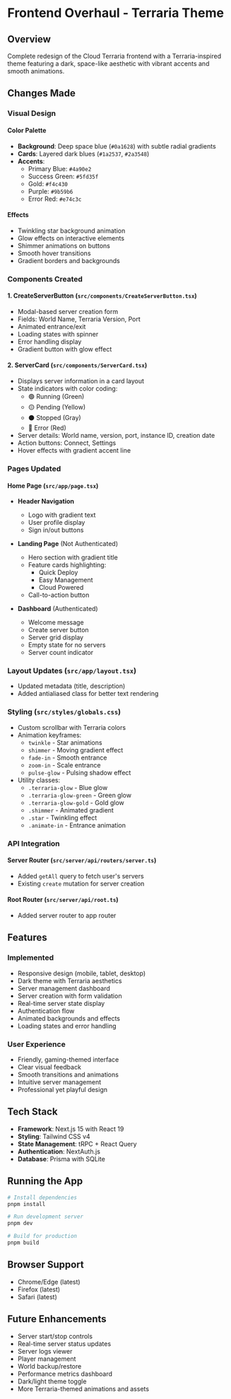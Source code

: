 # Frontend Overhaul - Terraria Theme 

## Overview
Complete redesign of the Cloud Terraria frontend with a Terraria-inspired theme featuring a dark, space-like aesthetic with vibrant accents and smooth animations.

## Changes Made

### Visual Design

#### Color Palette
- **Background**: Deep space blue (`#0a1628`) with subtle radial gradients
- **Cards**: Layered dark blues (`#1a2537`, `#2a3548`)
- **Accents**: 
  - Primary Blue: `#4a90e2`
  - Success Green: `#5fd35f`
  - Gold: `#f4c430`
  - Purple: `#9b59b6`
  - Error Red: `#e74c3c`

#### Effects
- Twinkling star background animation
- Glow effects on interactive elements
- Shimmer animations on buttons
- Smooth hover transitions
- Gradient borders and backgrounds

### Components Created

#### 1. **CreateServerButton** (`src/components/CreateServerButton.tsx`)
- Modal-based server creation form
- Fields: World Name, Terraria Version, Port
- Animated entrance/exit
- Loading states with spinner
- Error handling display
- Gradient button with glow effect

#### 2. **ServerCard** (`src/components/ServerCard.tsx`)
- Displays server information in a card layout
- State indicators with color coding:
  - 🟢 Running (Green)
  - 🟡 Pending (Yellow)
  - ⚫ Stopped (Gray)
  - 🔴 Error (Red)
- Server details: World name, version, port, instance ID, creation date
- Action buttons: Connect, Settings
- Hover effects with gradient accent line

### Pages Updated

#### **Home Page** (`src/app/page.tsx`)
- **Header Navigation**
  - Logo with gradient text
  - User profile display
  - Sign in/out buttons
  
- **Landing Page** (Not Authenticated)
  - Hero section with gradient title
  - Feature cards highlighting:
    - Quick Deploy
    - Easy Management
    - Cloud Powered
  - Call-to-action button
  
- **Dashboard** (Authenticated)
  - Welcome message
  - Create server button
  - Server grid display
  - Empty state for no servers
  - Server count indicator

### Layout Updates (`src/app/layout.tsx`)
- Updated metadata (title, description)
- Added antialiased class for better text rendering

### Styling (`src/styles/globals.css`)
- Custom scrollbar with Terraria colors
- Animation keyframes:
  - `twinkle` - Star animations
  - `shimmer` - Moving gradient effect
  - `fade-in` - Smooth entrance
  - `zoom-in` - Scale entrance
  - `pulse-glow` - Pulsing shadow effect
- Utility classes:
  - `.terraria-glow` - Blue glow
  - `.terraria-glow-green` - Green glow
  - `.terraria-glow-gold` - Gold glow
  - `.shimmer` - Animated gradient
  - `.star` - Twinkling effect
  - `.animate-in` - Entrance animation

### API Integration

#### Server Router (`src/server/api/routers/server.ts`)
- Added `getAll` query to fetch user's servers
- Existing `create` mutation for server creation

#### Root Router (`src/server/api/root.ts`)
- Added server router to app router

## Features

### Implemented
- Responsive design (mobile, tablet, desktop)
- Dark theme with Terraria aesthetics
- Server management dashboard
- Server creation with form validation
- Real-time server state display
- Authentication flow
- Animated backgrounds and effects
- Loading states and error handling

### User Experience
- Friendly, gaming-themed interface
- Clear visual feedback
- Smooth transitions and animations
- Intuitive server management
- Professional yet playful design

## Tech Stack
- **Framework**: Next.js 15 with React 19
- **Styling**: Tailwind CSS v4
- **State Management**: tRPC + React Query
- **Authentication**: NextAuth.js
- **Database**: Prisma with SQLite

## Running the App
```bash
# Install dependencies
pnpm install

# Run development server
pnpm dev

# Build for production
pnpm build
```

## Browser Support
- Chrome/Edge (latest)
- Firefox (latest)
- Safari (latest)

## Future Enhancements
- Server start/stop controls
- Real-time server status updates
- Server logs viewer
- Player management
- World backup/restore
- Performance metrics dashboard
- Dark/light theme toggle
- More Terraria-themed animations and assets
